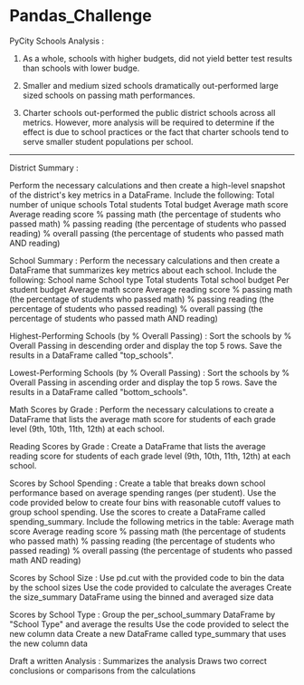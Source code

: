 # Pandas_Challenge

PyCity Schools Analysis :

1) As a whole, schools with higher budgets, did not yield better test results than schools with lower budge.

2) Smaller and medium sized schools dramatically out-performed large sized schools on passing math performances.

3) Charter schools out-performed the public district schools across all metrics. However, more analysis will be required to   determine if the effect is due to school practices or the fact that charter schools tend to serve smaller student populations per school.
----------------------------------------------------------------------------------------------------------------------------
District Summary :

Perform the necessary calculations and then create a high-level snapshot of the district's key metrics in a DataFrame. Include the following: Total number of unique schools Total students Total budget Average math score Average reading score % passing math (the percentage of students who passed math) % passing reading (the percentage of students who passed reading) % overall passing (the percentage of students who passed math AND reading)

School Summary :
Perform the necessary calculations and then create a DataFrame that summarizes key metrics about each school. Include the following: School name School type Total students Total school budget Per student budget Average math score Average reading score % passing math (the percentage of students who passed math) % passing reading (the percentage of students who passed reading) % overall passing (the percentage of students who passed math AND reading)

Highest-Performing Schools (by % Overall Passing) : 
Sort the schools by % Overall Passing in descending order and display the top 5 rows. Save the results in a DataFrame called "top_schools".

Lowest-Performing Schools (by % Overall Passing) : 
Sort the schools by % Overall Passing in ascending order and display the top 5 rows. Save the results in a DataFrame called "bottom_schools".

Math Scores by Grade : 
Perform the necessary calculations to create a DataFrame that lists the average math score for students of each grade level (9th, 10th, 11th, 12th) at each school.

Reading Scores by Grade : 
Create a DataFrame that lists the average reading score for students of each grade level (9th, 10th, 11th, 12th) at each school.

Scores by School Spending :
Create a table that breaks down school performance based on average spending ranges (per student). Use the code provided below to create four bins with reasonable cutoff values to group school spending. Use the scores to create a DataFrame called spending_summary. Include the following metrics in the table: Average math score Average reading score % passing math (the percentage of students who passed math) % passing reading (the percentage of students who passed reading) % overall passing (the percentage of students who passed math AND reading)

Scores by School Size : 
Use pd.cut with the provided code to bin the data by the school sizes Use the code provided to calculate the averages Create the size_summary DataFrame using the binned and averaged size data

Scores by School Type : 
Group the per_school_summary DataFrame by "School Type" and average the results Use the code provided to select the new column data Create a new DataFrame called type_summary that uses the new column data

Draft a written Analysis : 
Summarizes the analysis Draws two correct conclusions or comparisons from the calculations
